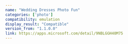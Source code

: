 ```yaml
---
name: "Wedding Dresses Photo Fun"
categories: ['photo']
compatibility: emulation
display_result: "Compatible"
version_from: "1.1.0.0"
link: https://apps.microsoft.com/detail/9NBLGGH40M75
---
```

